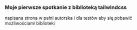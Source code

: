 ### Moje pierwsze spotkanie z biblioteką tailwindcss
napisana strona w pełni autorska i dla testów aby się pobawić możliwościami biblioteki
